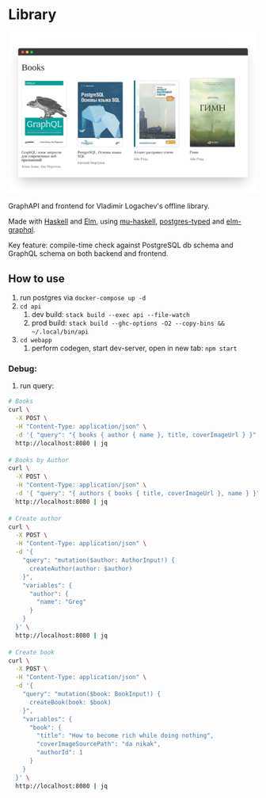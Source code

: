 # Library

![app-preview]

GraphAPI and frontend for Vladimir Logachev's offline library.

Made with [Haskell] and [Elm], using [mu-haskell], [postgres-typed] and [elm-graphql].

Key feature: compile-time check against PostgreSQL db schema and GraphQL schema on both backend and frontend.

## How to use

1. run postgres via `docker-compose up -d`
1. `cd api`
   1. dev build: `stack build --exec api --file-watch`
   1. prod build: `stack build --ghc-options -O2 --copy-bins && ~/.local/bin/api`
1. `cd webapp`
   1. perform codegen, start dev-server, open in new tab: `npm start`

### Debug:

1. run query:

```sh
# Books
curl \
  -X POST \
  -H "Content-Type: application/json" \
  -d '{ "query": "{ books { author { name }, title, coverImageUrl } }" }' \
  http://localhost:8080 | jq

# Books by Author
curl \
  -X POST \
  -H "Content-Type: application/json" \
  -d '{ "query": "{ authors { books { title, coverImageUrl }, name } }" }' \
  http://localhost:8080 | jq

# Create author
curl \
  -X POST \
  -H "Content-Type: application/json" \
  -d '{
    "query": "mutation($author: AuthorInput!) {
      createAuthor(author: $author)
    }",
    "variables": {
      "author": {
        "name": "Greg"
      }
    }
  }' \
  http://localhost:8080 | jq

# Create book
curl \
  -X POST \
  -H "Content-Type: application/json" \
  -d '{
    "query": "mutation($book: BookInput!) {
      createBook(book: $book)
    }",
    "variables": {
      "book": {
        "title": "How to become rich while doing nothing",
        "coverImageSourcePath": "da nikak",
        "authorId": 1
      }
    }
  }' \
  http://localhost:8080 | jq

```

[app-preview]: docs/app-preview.png
[haskell]: https://www.haskell.org
[elm]: https://elm-lang.org
[mu-haskell]: https://github.com/higherkindness/mu-haskell
[postgres-typed]: https://github.com/dylex/postgresql-typed
[elm-graphql]: https://github.com/dillonkearns/elm-graphql
